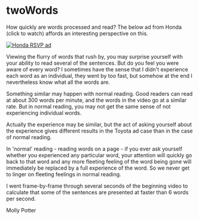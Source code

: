 # twoWords
How quickly are words processed and read? 
The below ad from Honda (click to watch) affords an interesting perspective on this.

[![Honda RSVP ad](http://img.youtube.com/vi/7MJcWEeft10/0.jpg)](
https://www.youtube.com/watch?v=7MJcWEeft10
)

Viewing the flurry of words that rush by, you may surprise yourself with your ability to read several of the sentences. But do you feel you were aware of every word? I sometimes have the sense that I didn't experience each word as an individual, they went by too fast, but somehow at the end I nevertheless know what all the words are.

Something similar may happen with normal reading. Good readers can read at about 300 words per minute, and the words in the video go at a similar rate. But in normal reading, you may not get the same sense of not experiencing individual words.

Actually the experience may be similar, but the act of asking yourself about the experience gives different results in the Toyota ad case than in the case of normal reading.

In 'normal' reading - reading words on a page - if you ever ask yourself whether you experienced any particular word, your attention will quickly go back to that word and any more fleeting feeling of the word being gone will immediately be replaced by a full experience of the word.  So we never get to linger on fleeting feelings in normal reading.

I went frame-by-frame through several seconds of the beginning video to calculate that some of the sentences are presented at faster than 6 words per second.

<!---Limits.
:02 We all got them. That .. :03 that tells you that you've done all you could do.
:04 This is the furthest I can go :04
:05 I will not be able to top that :05
I have given my best :06
But when you force yourself to push :06
...
-->

Molly Potter
